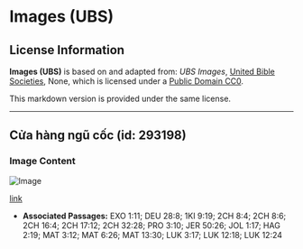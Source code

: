 # Images (UBS)

## License Information

**Images (UBS)** is based on and adapted from: _UBS Images_, [United Bible Societies](https://unitedbiblesocieties.org/), None, which is licensed under a [Public Domain CC0](https://creativecommons.org/public-domain/cc0/).

This markdown version is provided under the same license.



--------------------------------

## Cửa hàng ngũ cốc (id: 293198)

### Image Content

![Image](https://cdn.aquifer.bible/aquifer-content/resources/Media/WEB-0419_grain_store.jpg)

[link](https://cdn.aquifer.bible/aquifer-content/resources/Media/WEB-0419_grain_store.jpg)

* **Associated Passages:** EXO 1:11; DEU 28:8; 1KI 9:19; 2CH 8:4; 2CH 8:6; 2CH 16:4; 2CH 17:12; 2CH 32:28; PRO 3:10; JER 50:26; JOL 1:17; HAG 2:19; MAT 3:12; MAT 6:26; MAT 13:30; LUK 3:17; LUK 12:18; LUK 12:24

